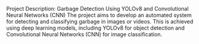 Project Description: Garbage Detection Using YOLOv8 and Convolutional Neural Networks (CNN) The project aims to develop an automated system for detecting and classifying garbage in images or videos. This is achieved using deep learning models, including YOLOv8 for object detection and Convolutional Neural Networks (CNN) for image classification. 
